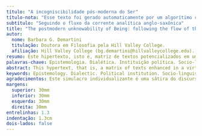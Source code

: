 ```yaml
---
título: "A incogniscibilidade pós-moderna do Ser"
título-nota: "Esse texto foi gerado automaticamente por um algorítimo com a intenção de ser, além de bastante prolixo, um exemplo de artigo científico. As referências não refletem o pensamento dos autores que aparecem ao longo do texto"
subtítulo: "Seguindo o fluxo da corrente analítica anglo-saxônica"
title: "The postmodern unknowability of Being: following the flow of the Anglo-Saxon analytical current"
autor:
  nome: Barbara G. Demartini
  titulação: Doutora em Filosofia pela Hill Valley College.
  afiliação: Hill Valley College (bg.demartini@hillvalleycollege.edu).
resumo: Este hipertexto, isto é, matriz de textos potencializados em um duplo-devir virtualizante, visa proporcionar uma combinatória proto-semântica de um discurso proposicional a partir de um universo de possíveis. Sua instauração epistemológica é traçada a posteriori pela necessidade de construir-se um conhecimento teórico escamoteado em uma base glossofônica da interioridade da razão, em conssonância com a textualidade apofântica sinteticamente determinável em sua exterioridade do Ser. De maneira sucinta, a interioridade do Ser social, eminentemente enquanto Ser, prova que o nominalismo enquanto princípio teórico undefineddo fundo comum da umanidade.
palavras-chave: Epistemologia. Dialética. Instituição política. Socio-linguistica.
abstract: This hypertext, that is, a matrix of texts enhanced in a virtualizing double-becoming, aims to provide a proto-semantic combination of a propositional discourse from a universe of possible ones. Its epistemological establishment is traced a posteriori by the need to build theoretical knowledge concealed on a glossophonic basis of the interiority of reason, in consonance with the apophantic textually synthetically determinable in its exteriority of Being. Briefly, the interiority of the social Being, eminently as a Being, proves that nominalism as a theoretical principle undefined in the common fund of humanity.
keywords: Epistemology. Dialectic. Political institution. Socio-linguistics.
agradecimentos: Este simulacro individualizante é uma sátira do discurso hermético pós-moderno e não deve, de forma alguma, ser levado em consideração.
margens:
  superior: 30mm
  inferior: 30mm
  esquerda: 30mm
  direita: 30mm
entrelinhas: 1.3
indentação: 1.3cm
dois-lados: false
---
```

